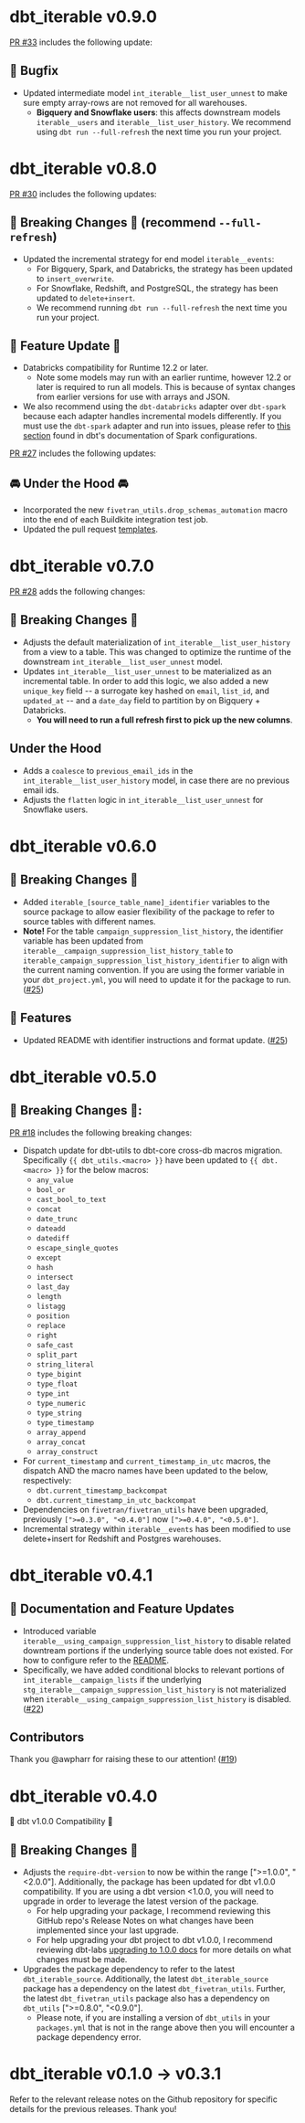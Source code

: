 # dbt_iterable v0.9.0
[PR #33](https://github.com/fivetran/dbt_iterable/pull/33) includes the following update:
## 🐛 Bugfix 
- Updated intermediate model `int_iterable__list_user_unnest` to make sure empty array-rows are not removed for all warehouses.
  - **Bigquery and Snowflake users**: this affects downstream models `iterable__users` and `iterable__list_user_history`. We recommend using `dbt run --full-refresh` the next time you run your project.

# dbt_iterable v0.8.0
[PR #30](https://github.com/fivetran/dbt_iterable/pull/30) includes the following updates:
## 🚨 Breaking Changes 🚨 (recommend `--full-refresh`)
- Updated the incremental strategy for end model `iterable__events`:
  - For Bigquery, Spark, and Databricks, the strategy has been updated to `insert_overwrite`. 
  - For Snowflake, Redshift, and PostgreSQL, the strategy has been updated to `delete+insert`.
  - We recommend running `dbt run --full-refresh` the next time you run your project.
## 🎉 Feature Update 🎉
- Databricks compatibility for Runtime 12.2 or later. 
  - Note some models may run with an earlier runtime, however 12.2 or later is required to run all models. This is because of syntax changes from earlier versions for use with arrays and JSON.
- We also recommend using the `dbt-databricks` adapter over `dbt-spark` because each adapter handles incremental models differently. If you must use the `dbt-spark` adapter and run into issues, please refer to [this section](https://docs.getdbt.com/reference/resource-configs/spark-configs#the-insert_overwrite-strategy) found in dbt's documentation of Spark configurations.

[PR #27](https://github.com/fivetran/dbt_iterable/pull/27) includes the following updates:
## 🚘 Under the Hood 🚘
- Incorporated the new `fivetran_utils.drop_schemas_automation` macro into the end of each Buildkite integration test job. 
- Updated the pull request [templates](/.github).


# dbt_iterable v0.7.0
[PR #28](https://github.com/fivetran/dbt_iterable/pull/28) adds the following changes:

## 🚨 Breaking Changes 🚨
- Adjusts the default materialization of `int_iterable__list_user_history` from a view to a table. This was changed to optimize the runtime of the downstream `int_iterable__list_user_unnest` model.
- Updates `int_iterable__list_user_unnest` to be materialized as an incremental table. In order to add this logic, we also added a new `unique_key` field -- a surrogate key hashed on `email`, `list_id`, and `updated_at` -- and a `date_day` field to partition by on Bigquery + Databricks.
  - **You will need to run a full refresh first to pick up the new columns**.

## Under the Hood
- Adds a `coalesce` to `previous_email_ids` in the `int_iterable__list_user_history` model, in case there are no previous email ids.
- Adjusts the `flatten` logic in `int_iterable__list_user_unnest` for Snowflake users.


# dbt_iterable v0.6.0

## 🚨 Breaking Changes 🚨
- Added `iterable_[source_table_name]_identifier` variables to the source package to allow easier flexibility of the package to refer to source tables with different names. 
- **Note!** For the table `campaign_suppression_list_history`, the identifier variable has been updated from `iterable__campaign_suppression_list_history_table` to `iterable_campaign_suppression_list_history_identifier` to align with the current naming convention. If you are using the former variable in your `dbt_project.yml`, you will need to update it for the package to run. ([#25](https://github.com/fivetran/dbt_iterable/pull/25))

## 🎉 Features
- Updated README with identifier instructions and format update. ([#25](https://github.com/fivetran/dbt_iterable/pull/25))

# dbt_iterable v0.5.0

## 🚨 Breaking Changes 🚨:
[PR #18](https://github.com/fivetran/dbt_iterable/pull/18) includes the following breaking changes:
- Dispatch update for dbt-utils to dbt-core cross-db macros migration. Specifically `{{ dbt_utils.<macro> }}` have been updated to `{{ dbt.<macro> }}` for the below macros:
    - `any_value`
    - `bool_or`
    - `cast_bool_to_text`
    - `concat`
    - `date_trunc`
    - `dateadd`
    - `datediff`
    - `escape_single_quotes`
    - `except`
    - `hash`
    - `intersect`
    - `last_day`
    - `length`
    - `listagg`
    - `position`
    - `replace`
    - `right`
    - `safe_cast`
    - `split_part`
    - `string_literal`
    - `type_bigint`
    - `type_float`
    - `type_int`
    - `type_numeric`
    - `type_string`
    - `type_timestamp`
    - `array_append`
    - `array_concat`
    - `array_construct`
- For `current_timestamp` and `current_timestamp_in_utc` macros, the dispatch AND the macro names have been updated to the below, respectively:
    - `dbt.current_timestamp_backcompat`
    - `dbt.current_timestamp_in_utc_backcompat`
- Dependencies on `fivetran/fivetran_utils` have been upgraded, previously `[">=0.3.0", "<0.4.0"]` now `[">=0.4.0", "<0.5.0"]`.
- Incremental strategy within `iterable__events` has been modified to use delete+insert for Redshift and Postgres warehouses.
# dbt_iterable v0.4.1
## 🎉 Documentation and Feature Updates
- Introduced variable `iterable__using_campaign_suppression_list_history` to disable related downtream portions if the underlying source table does not existed. For how to configure refer to the [README](https://github.com/fivetran/dbt_iterable/blob/main/README.md#enabling-and-disabling-models). 
- Specifically, we have added conditional blocks to relevant portions of `int_iterable__campaign_lists` if the  underlying `stg_iterable__campaign_suppression_list_history` is not materialized when `iterable__using_campaign_suppression_list_history` is disabled. ([#22](https://github.com/fivetran/dbt_iterable/pull/22))
## Contributors
Thank you @awpharr for raising these to our attention! ([#19](https://github.com/fivetran/dbt_iterable/issues/19))

# dbt_iterable v0.4.0
🎉 dbt v1.0.0 Compatibility 🎉
## 🚨 Breaking Changes 🚨
- Adjusts the `require-dbt-version` to now be within the range [">=1.0.0", "<2.0.0"]. Additionally, the package has been updated for dbt v1.0.0 compatibility. If you are using a dbt version <1.0.0, you will need to upgrade in order to leverage the latest version of the package.
  - For help upgrading your package, I recommend reviewing this GitHub repo's Release Notes on what changes have been implemented since your last upgrade.
  - For help upgrading your dbt project to dbt v1.0.0, I recommend reviewing dbt-labs [upgrading to 1.0.0 docs](https://docs.getdbt.com/docs/guides/migration-guide/upgrading-to-1-0-0) for more details on what changes must be made.
- Upgrades the package dependency to refer to the latest `dbt_iterable_source`. Additionally, the latest `dbt_iterable_source` package has a dependency on the latest `dbt_fivetran_utils`. Further, the latest `dbt_fivetran_utils` package also has a dependency on `dbt_utils` [">=0.8.0", "<0.9.0"].
  - Please note, if you are installing a version of `dbt_utils` in your `packages.yml` that is not in the range above then you will encounter a package dependency error.

# dbt_iterable v0.1.0 -> v0.3.1
Refer to the relevant release notes on the Github repository for specific details for the previous releases. Thank you!
